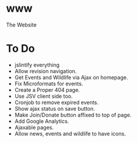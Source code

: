 www
===

The Website

# To Do
* jslintify everything
* Allow revision navigation.
* Get Events and Wildlife via Ajax on homepage.
* Fix Microformats for events.
* Create a Proper 404 page.
* Use JSV client side too.
* Cronjob to remove expired events.
* Show ajax status on save button.
* Make Join/Donate button affixed to top of page.
* Add Google Analytics.
* Ajaxable pages.
* Allow news, events and wildlife to have icons.
